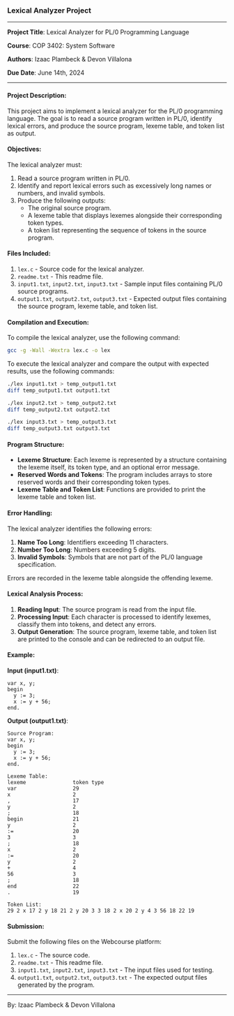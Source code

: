 ### Lexical Analyzer Project

---

**Project Title**: Lexical Analyzer for PL/0 Programming Language

**Course**: COP 3402: System Software

**Authors**: Izaac Plambeck & Devon Villalona

**Due Date**: June 14th, 2024

---

#### Project Description:

This project aims to implement a lexical analyzer for the PL/0 programming language. The goal is to read a source program written in PL/0, identify lexical errors, and produce the source program, lexeme table, and token list as output.

#### Objectives:

The lexical analyzer must:
1. Read a source program written in PL/0.
2. Identify and report lexical errors such as excessively long names or numbers, and invalid symbols.
3. Produce the following outputs:
   - The original source program.
   - A lexeme table that displays lexemes alongside their corresponding token types.
   - A token list representing the sequence of tokens in the source program.

#### Files Included:

1. `lex.c` - Source code for the lexical analyzer.
2. `readme.txt` - This readme file.
3. `input1.txt`, `input2.txt`, `input3.txt` - Sample input files containing PL/0 source programs.
4. `output1.txt`, `output2.txt`, `output3.txt` - Expected output files containing the source program, lexeme table, and token list.

#### Compilation and Execution:

To compile the lexical analyzer, use the following command:
```bash
gcc -g -Wall -Wextra lex.c -o lex
```

To execute the lexical analyzer and compare the output with expected results, use the following commands:
```bash
./lex input1.txt > temp_output1.txt
diff temp_output1.txt output1.txt

./lex input2.txt > temp_output2.txt
diff temp_output2.txt output2.txt

./lex input3.txt > temp_output3.txt
diff temp_output3.txt output3.txt
```

#### Program Structure:

- **Lexeme Structure**: Each lexeme is represented by a structure containing the lexeme itself, its token type, and an optional error message.
- **Reserved Words and Tokens**: The program includes arrays to store reserved words and their corresponding token types.
- **Lexeme Table and Token List**: Functions are provided to print the lexeme table and token list.

#### Error Handling:

The lexical analyzer identifies the following errors:
1. **Name Too Long**: Identifiers exceeding 11 characters.
2. **Number Too Long**: Numbers exceeding 5 digits.
3. **Invalid Symbols**: Symbols that are not part of the PL/0 language specification.

Errors are recorded in the lexeme table alongside the offending lexeme.

#### Lexical Analysis Process:

1. **Reading Input**: The source program is read from the input file.
2. **Processing Input**: Each character is processed to identify lexemes, classify them into tokens, and detect any errors.
3. **Output Generation**: The source program, lexeme table, and token list are printed to the console and can be redirected to an output file.

#### Example:

**Input (input1.txt)**:
```
var x, y;
begin
  y := 3;
  x := y + 56;
end.
```

**Output (output1.txt)**:
```
Source Program:
var x, y;
begin
  y := 3;
  x := y + 56;
end.

Lexeme Table:
lexeme               token type
var                  29
x                    2
,                    17
y                    2
;                    18
begin                21
y                    2
:=                   20
3                    3
;                    18
x                    2
:=                   20
y                    2
+                    4
56                   3
;                    18
end                  22
.                    19

Token List:
29 2 x 17 2 y 18 21 2 y 20 3 3 18 2 x 20 2 y 4 3 56 18 22 19
```

#### Submission:

Submit the following files on the Webcourse platform:
1. `lex.c` - The source code.
2. `readme.txt` - This readme file.
3. `input1.txt`, `input2.txt`, `input3.txt` - The input files used for testing.
4. `output1.txt`, `output2.txt`, `output3.txt` - The expected output files generated by the program.

---

By: Izaac Plambeck & Devon Villalona

